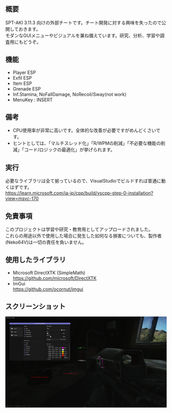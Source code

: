 ## 概要
SPT-AKI 3.11.3 向けの外部チートです。チート開発に対する興味を失ったので公開しておきます。  
モダンなGUIメニューやビジュアルを兼ね備えています。研究、分析、学習や調査用にもどうぞ。

## 機能
* Player ESP
* Exfil ESP
* Item ESP
* Grenade ESP
* Inf.Stamina, NoFallDamage, NoRecoil/Sway(not work)
* MenuKey : INSERT

## 備考
* CPU使用率が非常に高いです。全体的な改善が必要ですがめんどくさいです。
* ヒントとしては、「マルチスレッド化」「R/WPMの削減」「不必要な機能の削減」「コード/ロジックの最適化」が挙げられます。

## 実行
必要なライブラリは全て揃っているので、VisualStudioでビルドすれば普通に動くはずです。  
https://learn.microsoft.com/ja-jp/cpp/build/vscpp-step-0-installation?view=msvc-170

## 免責事項
このプロジェクトは学習や研究・教育用としてアップロードされました。  
これらの用途以外で使用した場合に発生した如何なる損害についても、製作者(Neko64V)は一切の責任を負いません。  

## 使用したライブラリ
* Microsoft DirectXTK (SimpleMath)  
https://github.com/microsoft/DirectXTK  
* ImGui  
https://github.com/ocornut/imgui  

## スクリーンショット
![image](Image.png)